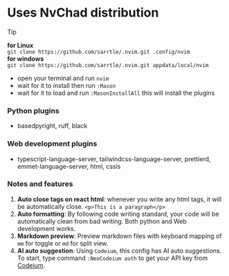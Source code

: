 # Uses NvChad distribution

> [!TIP]
> **for Linux** <br/>
> `git clone https://github.com/sarrtle/.nvim.git .config/nvim`<br/>
> **for windows** <br/>
> `git clone https://github.com/sarrtle/.nvim.git appdata/local/nvim`
> - open your terminal and run `nvim`
> - wait for it to install then run `:Mason`
> - wait for it to load and run `:MasonInstallAll` this will install the plugins

### Python plugins
- basedpyright, ruff, black
### Web development plugins
- typescript-language-server, tailwindcss-language-server, prettierd, emmet-language-server, html, cssls

### Notes and features
1. **Auto close tags on react html**: whenever you write any html tags, it will be automatically close. `<p>This is a paragraph</p>`
2. **Auto formatting**: By following code writing standard, your code will be automatically clean from bad writing. Both python and Web development works.
3. **Markdown preview**: Preview markdown files with keyboard mapping of `mm` for toggle or `md` for split view.
4. **AI auto suggestion**: Using `Codeium`, this config has AI auto suggestions. To start, type command `:NeoCodeium auth` to get your API key from [Codeium](https://codeium.com/).
